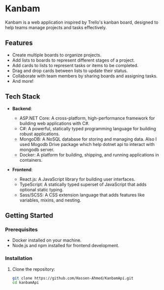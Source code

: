 # Kanbam

Kanbam is a web application inspired by Trello's kanban board, designed to help teams manage projects and tasks effectively.

## Features

- Create multiple boards to organize projects.
- Add lists to boards to represent different stages of a project.
- Add cards to lists to represent tasks or items to be completed.
- Drag and drop cards between lists to update their status.
- Collaborate with team members by sharing boards and assigning tasks.
- And more!

## Tech Stack

- **Backend**:

  - ASP.NET Core: A cross-platform, high-performance framework for building web applications with C#.
  - C#: A powerful, statically typed programming language for building robust applications.
  - MongoDB: A NoSQL database for storing and managing data. Also I used Mogodb Drive package which help dotnet api to interact with mongodb server.
  - Docker: A platform for building, shipping, and running applications in containers.

- **Frontend**:
  - React.js: A JavaScript library for building user interfaces.
  - TypeScript: A statically typed superset of JavaScript that adds optional static typing.
  - Sass/SCSS: A CSS extension language that adds features like variables, mixins, and nesting.

## Getting Started

### Prerequisites

- Docker installed on your machine.
- Node.js and npm installed for frontend development.

### Installation

1. Clone the repository:
   ```bash
   git clone https://github.com/Hassen-Ahmed/KanbamApi.git
   cd kanbamApi
   ```
